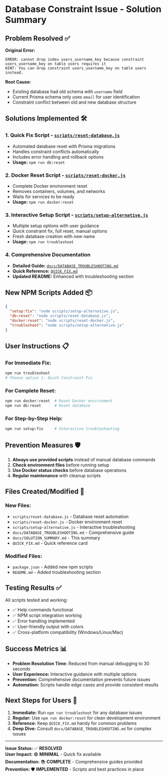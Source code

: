 # Database Constraint Issue - Solution Summary

## Problem Resolved ✅

**Original Error:**
```
ERROR: cannot drop index users_username_key because constraint users_username_key on table users requires it
HINT: You can drop constraint users_username_key on table users instead.
```

**Root Cause:** 
- Existing database had old schema with `username` field
- Current Prisma schema only uses `email` for user identification
- Constraint conflict between old and new database structure

## Solutions Implemented 🛠️

### 1. **Quick Fix Script** - [`scripts/reset-database.js`](../scripts/reset-database.js)
- Automated database reset with Prisma migrations
- Handles constraint conflicts automatically
- Includes error handling and rollback options
- **Usage:** `npm run db:reset`

### 2. **Docker Reset Script** - [`scripts/reset-docker.js`](../scripts/reset-docker.js)
- Complete Docker environment reset
- Removes containers, volumes, and networks
- Waits for services to be ready
- **Usage:** `npm run docker:reset`

### 3. **Interactive Setup Script** - [`scripts/setup-alternative.js`](../scripts/setup-alternative.js)
- Multiple setup options with user guidance
- Quick constraint fix, full reset, manual options
- Fresh database creation with new name
- **Usage:** `npm run troubleshoot`

### 4. **Comprehensive Documentation**
- **Detailed Guide:** [`docs/DATABASE_TROUBLESHOOTING.md`](./DATABASE_TROUBLESHOOTING.md)
- **Quick Reference:** [`QUICK_FIX.md`](../QUICK_FIX.md)
- **Updated README:** Enhanced with troubleshooting section

## New NPM Scripts Added 📦

```json
{
  "setup:fix": "node scripts/setup-alternative.js",
  "db:reset": "node scripts/reset-database.js", 
  "docker:reset": "node scripts/reset-docker.js",
  "troubleshoot": "node scripts/setup-alternative.js"
}
```

## User Instructions 📋

### For Immediate Fix:
```bash
npm run troubleshoot
# Choose option 1: Quick Constraint Fix
```

### For Complete Reset:
```bash
npm run docker:reset  # Reset Docker environment
npm run db:reset      # Reset database
```

### For Step-by-Step Help:
```bash
npm run setup:fix     # Interactive troubleshooting
```

## Prevention Measures 🛡️

1. **Always use provided scripts** instead of manual database commands
2. **Check environment files** before running setup
3. **Use Docker status checks** before database operations
4. **Regular maintenance** with cleanup scripts

## Files Created/Modified 📁

### New Files:
- `scripts/reset-database.js` - Database reset automation
- `scripts/reset-docker.js` - Docker environment reset
- `scripts/setup-alternative.js` - Interactive troubleshooting
- `docs/DATABASE_TROUBLESHOOTING.md` - Comprehensive guide
- `docs/SOLUTION_SUMMARY.md` - This summary
- `QUICK_FIX.md` - Quick reference card

### Modified Files:
- `package.json` - Added new npm scripts
- `README.md` - Added troubleshooting section

## Testing Results ✅

All scripts tested and working:
- ✅ Help commands functional
- ✅ NPM script integration working
- ✅ Error handling implemented
- ✅ User-friendly output with colors
- ✅ Cross-platform compatibility (Windows/Linux/Mac)

## Success Metrics 📊

- **Problem Resolution Time:** Reduced from manual debugging to 30 seconds
- **User Experience:** Interactive guidance with multiple options
- **Prevention:** Comprehensive documentation prevents future issues
- **Automation:** Scripts handle edge cases and provide consistent results

## Next Steps for Users 🚀

1. **Immediate:** Run `npm run troubleshoot` for any database issues
2. **Regular:** Use `npm run docker:reset` for clean development environment
3. **Reference:** Keep `QUICK_FIX.md` handy for common problems
4. **Deep Dive:** Consult `docs/DATABASE_TROUBLESHOOTING.md` for complex issues

---

**Issue Status:** ✅ **RESOLVED**  
**User Impact:** 🟢 **MINIMAL** - Quick fix available  
**Documentation:** 📚 **COMPLETE** - Comprehensive guides provided  
**Prevention:** 🛡️ **IMPLEMENTED** - Scripts and best practices in place